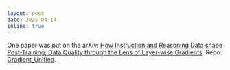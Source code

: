 ```yaml
---
layout: post
date: 2025-04-14
inline: true
---
```


One paper was put on the arXiv: [How Instruction and Reasoning Data shape Post-Training: Data Quality through the Lens of Layer-wise Gradients](https://arxiv.org/abs/2504.10766). Repo: [Gradient_Unified](https://github.com/MingLiiii/Gradient_Unified).
